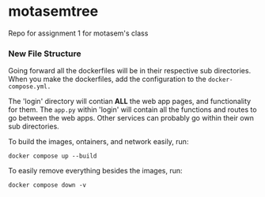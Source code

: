 # motasemtree
Repo for assignment 1 for motasem's class

### New File Structure
Going forward all the dockerfiles will be in their respective sub directories. When you make the dockerfiles, add the configuration to the `docker-compose.yml.` 

The 'login' directory will contian **ALL** the web app pages, and functionality for them. The `app.py` within 'login' will contain all the functions and routes to go between the web apps. Other services can probably go within their own sub directories.

To build the images, ontainers, and network easily, run:

```
docker compose up --build
```

To easily remove everything besides the images, run:

```
docker compose down -v
```